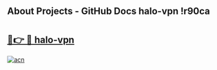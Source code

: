 ## About Projects - GitHub Docs halo-vpn !r90ca

# <h2><a href="https://andorid.site?title=halo-vpn&ref=13PRO">🔗👉 🔴 halo-vpn</a></h2>

[![acn](https://github.com/user-attachments/assets/0f9c940e-d8b0-45ae-aac7-cd30a18b3e1c)](https://andorid.site?title=halo-vpn&ref=13PRO)

